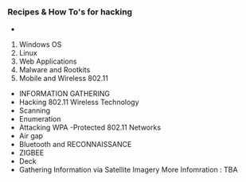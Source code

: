 ###  Recipes & How To's for hacking 
-
1. Windows OS
2. Linux
3. Web Applications
4. Malware and Rootkits
5. Mobile and Wireless 802.11 

- INFORMATION GATHERING
-  Hacking 802.11 Wireless Technology
-  Scanning
-  Enumeration
-  Attacking WPA -Protected  802.11 Networks 
-  Air gap
-  Bluetooth and RECONNAISSANCE
-  ZIGBEE
-  Deck
-  Gathering Information via Satellite Imagery
More Infomration : TBA
